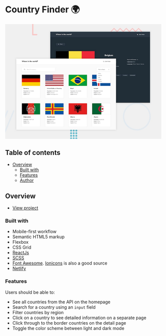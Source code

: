 # Country Finder 🌍

![Design preview](./design/desktop-preview.jpg)

## Table of contents

-   [Overview](#overview)
    -   [Built with](#built-with)
    -   [Features](#features)
    -   [Author](#author)

## Overview

-   [View project](https://country-finda.netlify.app/)

### Built with

-   Mobile-first workflow
-   Semantic HTML5 markup
-   Flexbox
-   CSS Grid
-   [ReactJs](https://reactjs.org/)
-   [SCSS](https://sass-lang.com/)
-   [Font Awesome](https://fontawesome.com). [Ionicons](https://ionicons.com) is also a good source
-   [Netlify](https://www.netlify.com/)

### Features

Users should be able to:

-   See all countries from the API on the homepage
-   Search for a country using an `input` field
-   Filter countries by region
-   Click on a country to see detailed information on a separate page
-   Click through to the border countries on the detail page
-   Toggle the color scheme between light and dark mode
